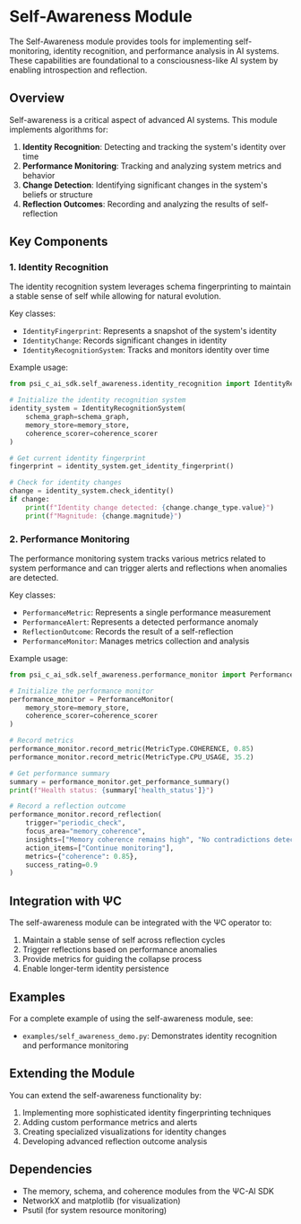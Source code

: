 # Self-Awareness Module

The Self-Awareness module provides tools for implementing self-monitoring, identity recognition, and performance analysis in AI systems. These capabilities are foundational to a consciousness-like AI system by enabling introspection and reflection.

## Overview

Self-awareness is a critical aspect of advanced AI systems. This module implements algorithms for:

1. **Identity Recognition**: Detecting and tracking the system's identity over time
2. **Performance Monitoring**: Tracking and analyzing system metrics and behavior
3. **Change Detection**: Identifying significant changes in the system's beliefs or structure
4. **Reflection Outcomes**: Recording and analyzing the results of self-reflection

## Key Components

### 1. Identity Recognition

The identity recognition system leverages schema fingerprinting to maintain a stable sense of self while allowing for natural evolution.

Key classes:
- `IdentityFingerprint`: Represents a snapshot of the system's identity
- `IdentityChange`: Records significant changes in identity
- `IdentityRecognitionSystem`: Tracks and monitors identity over time

Example usage:

```python
from psi_c_ai_sdk.self_awareness.identity_recognition import IdentityRecognitionSystem

# Initialize the identity recognition system
identity_system = IdentityRecognitionSystem(
    schema_graph=schema_graph,
    memory_store=memory_store,
    coherence_scorer=coherence_scorer
)

# Get current identity fingerprint
fingerprint = identity_system.get_identity_fingerprint()

# Check for identity changes
change = identity_system.check_identity()
if change:
    print(f"Identity change detected: {change.change_type.value}")
    print(f"Magnitude: {change.magnitude}")
```

### 2. Performance Monitoring

The performance monitoring system tracks various metrics related to system performance and can trigger alerts and reflections when anomalies are detected.

Key classes:
- `PerformanceMetric`: Represents a single performance measurement
- `PerformanceAlert`: Represents a detected performance anomaly
- `ReflectionOutcome`: Records the result of a self-reflection
- `PerformanceMonitor`: Manages metrics collection and analysis

Example usage:

```python
from psi_c_ai_sdk.self_awareness.performance_monitor import PerformanceMonitor, MetricType

# Initialize the performance monitor
performance_monitor = PerformanceMonitor(
    memory_store=memory_store,
    coherence_scorer=coherence_scorer
)

# Record metrics
performance_monitor.record_metric(MetricType.COHERENCE, 0.85)
performance_monitor.record_metric(MetricType.CPU_USAGE, 35.2)

# Get performance summary
summary = performance_monitor.get_performance_summary()
print(f"Health status: {summary['health_status']}")

# Record a reflection outcome
performance_monitor.record_reflection(
    trigger="periodic_check",
    focus_area="memory_coherence",
    insights=["Memory coherence remains high", "No contradictions detected"],
    action_items=["Continue monitoring"],
    metrics={"coherence": 0.85},
    success_rating=0.9
)
```

## Integration with ΨC

The self-awareness module can be integrated with the ΨC operator to:

1. Maintain a stable sense of self across reflection cycles
2. Trigger reflections based on performance anomalies
3. Provide metrics for guiding the collapse process
4. Enable longer-term identity persistence

## Examples

For a complete example of using the self-awareness module, see:

- `examples/self_awareness_demo.py`: Demonstrates identity recognition and performance monitoring

## Extending the Module

You can extend the self-awareness functionality by:

1. Implementing more sophisticated identity fingerprinting techniques
2. Adding custom performance metrics and alerts
3. Creating specialized visualizations for identity changes
4. Developing advanced reflection outcome analysis

## Dependencies

- The memory, schema, and coherence modules from the ΨC-AI SDK
- NetworkX and matplotlib (for visualization)
- Psutil (for system resource monitoring) 